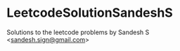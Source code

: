 # LeetcodeSolutionSandeshS
Solutions to the leetcode problems by Sandesh S &lt;sandesh.sign@gmail.com>

